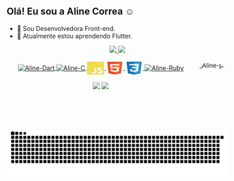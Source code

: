 ## Olá! Eu sou a Aline Correa ☺️

- 🔭 Sou Desenvolvedora Front-end.
- 🌱 Atualmente estou aprendendo Flutter.

<div align="center">
  <a href="https://github.com/acorreac">
  <img height="180em" src="https://github-readme-stats.vercel.app/api?username=acorreac&show_icons=true&theme=bear&include_all_commits=true&count_private=true"/>
  <img height="180em" src="https://github-readme-stats.vercel.app/api/top-langs/?username=acorreac&layout=compact&langs_count=7&theme=bear"/>
</div>
  
  <div align="center" style="display: inline_block"><br>
  <img align="center" alt="Aline-Dart" height="30" width="40" src="https://cdn.jsdelivr.net/gh/devicons/devicon/icons/dart/dart-original.svg" />
  <img align="center" alt="Aline-C" height="30" width="40" src="https://cdn.jsdelivr.net/gh/devicons/devicon/icons/c/c-original.svg" />
  <img align="center" alt="Aline-Js" height="30" width="40" src="https://raw.githubusercontent.com/devicons/devicon/master/icons/javascript/javascript-plain.svg">
  <img align="center" alt="Aline-HTML" height="30" width="40" src="https://raw.githubusercontent.com/devicons/devicon/master/icons/html5/html5-original.svg">
  <img align="center" alt="Aline-CSS" height="30" width="40" src="https://raw.githubusercontent.com/devicons/devicon/master/icons/css3/css3-original.svg">
  <img align="center" alt="Aline-Ruby" height="30" width="40" src="https://cdn.jsdelivr.net/gh/devicons/devicon/icons/ruby/ruby-original.svg">
  <img align="right" alt="Aline-pic" height="150" style="border-radius:50px;" src="https://user-images.githubusercontent.com/57640979/138008686-cda3c4d1-aaa4-4ef8-91be-da026b73dbce.png">
</div>

<div align="center" style="display: inline_block"><br> 
  <a href="https://www.instagram.com/aline.cristianecorrea/" target="_blank"><img src="https://img.shields.io/badge/-Instagram-%23E4405F?style=for-the-badge&logo=instagram&logoColor=white" target="_blank"></a>
  <a href="https://www.linkedin.com/in/alinecorrea/" target="_blank"><img src="https://img.shields.io/badge/-LinkedIn-%230077B5?style=for-the-badge&logo=linkedin&logoColor=white" target="_blank"></a>
  
![Snake animation](https://github.com/acorreac/acorreac/blob/output/github-contribution-grid-snake.svg)
  
</div>
